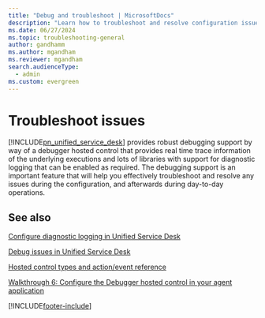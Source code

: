 ```yaml
---
title: "Debug and troubleshoot | MicrosoftDocs"
description: "Learn how to troubleshoot and resolve configuration issues using the debugger control in Unified Service Desk."
ms.date: 06/27/2024
ms.topic: troubleshooting-general
author: gandhamm
ms.author: mgandham
ms.reviewer: mgandham
search.audienceType: 
  - admin
ms.custom: evergreen
---
```

#  Troubleshoot issues
[!INCLUDE[pn_unified_service_desk](../../includes/pn-unified-service-desk.md)] provides robust debugging support by way of a debugger hosted control that provides real time trace information of the underlying executions and lots of libraries with support for diagnostic logging that can be enabled as required. The debugging support is an important feature that will help you effectively troubleshoot and resolve any issues during the configuration, and afterwards during day-to-day operations.  
  
  
## See also  

 [Configure diagnostic logging in Unified Service Desk](../../unified-service-desk/admin/configure-client-diagnostic-logging-unified-service-desk.md)  

 [Debug issues in Unified Service Desk](../../unified-service-desk/debug-issues-unified-service-desk.md )  
  
 [Hosted control types and action/event reference](../../unified-service-desk/hosted-control-types-actions-events.md)  

 [Walkthrough 6: Configure the Debugger hosted control in your agent application](../../unified-service-desk/walkthrough-configure-debugger-hosted-control-agent-application.md)


[!INCLUDE[footer-include](../../includes/footer-banner.md)]
